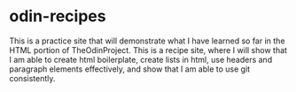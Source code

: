 # odin-recipes

This is a practice site that will demonstrate what I have learned so far in the HTML portion of TheOdinProject. This is a recipe site, where I will show that I am able to create html boilerplate, create lists in html, use headers and paragraph elements effectively, and show that I am able to use git consistently.
